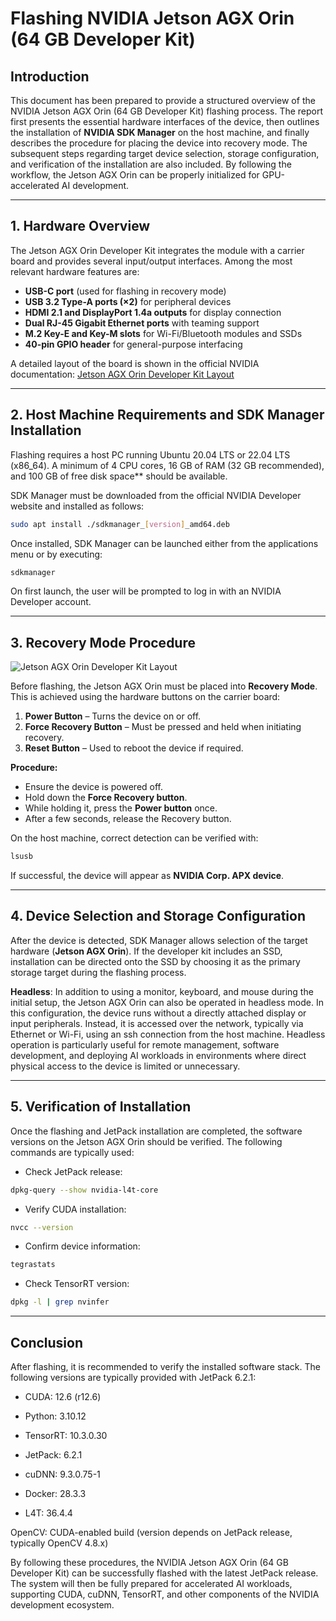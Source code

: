 # Flashing NVIDIA Jetson AGX Orin (64 GB Developer Kit)

## Introduction

This document has been prepared to provide a structured overview of the NVIDIA Jetson AGX Orin (64 GB Developer Kit) flashing process. The report first presents the essential hardware interfaces of the device, then outlines the installation of **NVIDIA SDK Manager** on the host machine, and finally describes the procedure for placing the device into recovery mode. The subsequent steps regarding target device selection, storage configuration, and verification of the installation are also included. By following the workflow, the Jetson AGX Orin can be properly initialized for GPU-accelerated AI development.

---

## 1. Hardware Overview

The Jetson AGX Orin Developer Kit integrates the module with a carrier board and provides several input/output interfaces. Among the most relevant hardware features are:

* **USB-C port** (used for flashing in recovery mode)
* **USB 3.2 Type-A ports (×2)** for peripheral devices
* **HDMI 2.1 and DisplayPort 1.4a outputs** for display connection
* **Dual RJ-45 Gigabit Ethernet ports** with teaming support
* **M.2 Key-E and Key-M slots** for Wi-Fi/Bluetooth modules and SSDs
* **40-pin GPIO header** for general-purpose interfacing

A detailed layout of the board is shown in the official NVIDIA documentation:
[Jetson AGX Orin Developer Kit Layout](https://developer.nvidia.com/embedded/learn/jetson-agx-orin-devkit-user-guide/howto.html)

---

## 2. Host Machine Requirements and SDK Manager Installation

Flashing requires a host PC running Ubuntu 20.04 LTS or 22.04 LTS (x86\_64). A minimum of 4 CPU cores, 16 GB of RAM (32 GB recommended), and 100 GB of free disk space** should be available.

SDK Manager must be downloaded from the official NVIDIA Developer website and installed as follows:

```bash
sudo apt install ./sdkmanager_[version]_amd64.deb
```

Once installed, SDK Manager can be launched either from the applications menu or by executing:

```bash
sdkmanager
```

On first launch, the user will be prompted to log in with an NVIDIA Developer account.

---

## 3. Recovery Mode Procedure

![Jetson AGX Orin Developer Kit Layout](https://developer.download.nvidia.com/embedded/images/jetsonAgxOrin/getting_started/jaodk_labeled_01.png)


Before flashing, the Jetson AGX Orin must be placed into **Recovery Mode**. This is achieved using the hardware buttons on the carrier board:

1. **Power Button** – Turns the device on or off.
2. **Force Recovery Button** – Must be pressed and held when initiating recovery.
3. **Reset Button** – Used to reboot the device if required.

**Procedure:**

* Ensure the device is powered off.
* Hold down the **Force Recovery button**.
* While holding it, press the **Power button** once.
* After a few seconds, release the Recovery button.

On the host machine, correct detection can be verified with:

```bash
lsusb
```

If successful, the device will appear as **NVIDIA Corp. APX device**.

---

## 4. Device Selection and Storage Configuration

After the device is detected, SDK Manager allows selection of the target hardware (**Jetson AGX Orin**). If the developer kit includes an SSD, installation can be directed onto the SSD by choosing it as the primary storage target during the flashing process.

__**Headless**__:
In addition to using a monitor, keyboard, and mouse during the initial setup, the Jetson AGX Orin can also be operated in headless mode. In this configuration, the device runs without a directly attached display or input peripherals. Instead, it is accessed over the network, typically via Ethernet or Wi-Fi, using an ssh connection from the host machine. Headless operation is particularly useful for remote management, software development, and deploying AI workloads in environments where direct physical access to the device is limited or unnecessary.

---

## 5. Verification of Installation

Once the flashing and JetPack installation are completed, the software versions on the Jetson AGX Orin should be verified. The following commands are typically used:

* Check JetPack release:

```bash
dpkg-query --show nvidia-l4t-core
```


* Verify CUDA installation:

```bash
nvcc --version
```

* Confirm device information:

```bash
tegrastats
```

* Check TensorRT version:

```bash
dpkg -l | grep nvinfer
```

---

## Conclusion

After flashing, it is recommended to verify the installed software stack. The following versions are typically provided with JetPack 6.2.1:

- CUDA: 12.6 (r12.6)

- Python: 3.10.12

- TensorRT: 10.3.0.30

- JetPack: 6.2.1

- cuDNN: 9.3.0.75-1

- Docker: 28.3.3

- L4T: 36.4.4

OpenCV: CUDA-enabled build (version depends on JetPack release, typically OpenCV 4.8.x)

By following these procedures, the NVIDIA Jetson AGX Orin (64 GB Developer Kit) can be successfully flashed with the latest JetPack release. The system will then be fully prepared for accelerated AI workloads, supporting CUDA, cuDNN, TensorRT, and other components of the NVIDIA development ecosystem.

